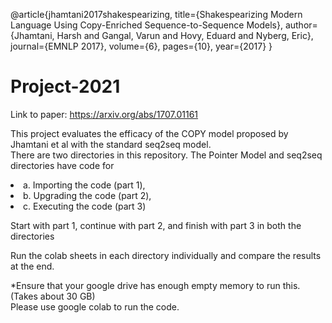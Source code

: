 @article{jhamtani2017shakespearizing,
  title={Shakespearizing Modern Language Using Copy-Enriched Sequence-to-Sequence Models},
  author={Jhamtani, Harsh and Gangal, Varun and Hovy, Eduard and Nyberg, Eric},
  journal={EMNLP 2017},
  volume={6},
  pages={10},
  year={2017}
}
# Project-2021
Link to paper: https://arxiv.org/abs/1707.01161
<p>This project evaluates the efficacy of the COPY model proposed by Jhamtani et al with the standard seq2seq model.<br>
There are two directories in this repository. The Pointer Model and seq2seq directories have code for <br>
 <list><li>a. Importing the code (part 1),</li>
  <li>b. Upgrading the code (part 2),</li>
  <li>c. Executing the code (part 3)</li></list></p>
 <p>Start with part 1, continue with part 2, and finish with part 3 in both the directories</p>
Run the colab sheets in each directory individually and compare the results at the end.</p>
<p>*Ensure that your google drive has enough empty memory to run this. (Takes about 30 GB)<br>
 Please use google colab to run the code.</p>
